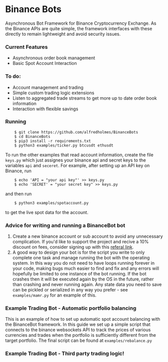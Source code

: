 # Binance Bots
Asynchronous Bot Framework for Binance Cryptocurrency Exchange. As the Binance APIs are quite simple, the framework interfaces with these directly to remain lightweight and avoid security issues.


### Current Features
- Asynchronous order book management
- Basic Spot Account Interaction


### To do:
- Account management and trading
- Simple custom trading logic extensions
- Listen to aggregated trade streams to get more up to date order book information
- Interaction with flexible savings 

### Running
		$ git clone https://github.com/alfredholmes/BinanceBots
		$ cd BinanceBots
		$ pip3 install -r requirements.txt
		$ python3 examples/ticker.py btcusdt ethusdt

To run the other examples that read account information, create the file `keys.py` which just assignes your binance api and secret keys to the variables `api` and `seceret`. For example, after setting up an API key on Binance, run

		$ echo 'API = "your api key"' >> keys.py
		$ echo 'SECRET' = "your secret key" >> keys.py

and then run

		$ python3 examples/spotaccount.py

to get the live spot data for the account.

### Advice for writing and running a BinanceBot bot

1. Create a new binance account or sub account to avoid any unnecessary complication. If you'd like to support the project and recive a 10% discount on fees, consider signing up with this [referal link](https://www.binance.com/en/register?ref=DJK8PVAG).
2. A good way to design your bot is for the script you write to only complete one task and manage running the bot with the operating system. In this way you do not need to have loops running forever in your code, making bugs much easier to find and fix and any errors will hopefully be limited to one instance of the bot running. If the bot crashes then it will be executed again by the OS in the future, rather than crashing and never running again. Any state data you need to save can be pickled or serialized in any way you prefer - see `examples/mamr.py` for an example of this.


### Example Trading Bot - Automatic portfolio balancing
This is an example of how to set up automatic spot account balancing with the BinanceBot framework. In this guide we set up a simple script that connects to the binance websockets API to track the prices of various currencies and trades when the portfolio is sufficiently different from the target portfolio. The final script can be found at `examples/rebalance.py`

### Example Trading Bot - Third party trading logic!

